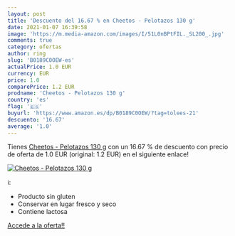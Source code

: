 ```yaml
---
layout: post
title: 'Descuento del 16.67 % en Cheetos - Pelotazos 130 g'
date: 2021-01-07 16:39:58
image: 'https://m.media-amazon.com/images/I/51L0nBPtFIL._SL200_.jpg'
comments: true
category: ofertas
author: ring
slug: 'B0189C0OEW-es'
actualPrice: 1.0 EUR
currency: EUR
price: 1.0
comparePrice: 1.2 EUR
prodname: 'Cheetos - Pelotazos 130 g'
country: 'es'
flag: '🇪🇸'
buyurl: 'https://www.amazon.es/dp/B0189C0OEW/?tag=tolees-21'
descuento: '16.67'
average: '1.0'
---
```


Tienes [Cheetos - Pelotazos 130 g](https://www.amazon.es/dp/B0189C0OEW/?tag=tolees-21) con un 16.67 % de descuento con precio de oferta de 1.0 EUR (original: 1.2 EUR) en el siguiente enlace!

[![Cheetos - Pelotazos 130 g](https://m.media-amazon.com/images/I/51L0nBPtFIL._SL200_.jpg)](https://www.amazon.es/dp/B0189C0OEW/?tag=tolees-21)

ℹ️:

- Producto sin gluten
- Conservar en lugar fresco y seco
- Contiene lactosa

[Accede a la oferta!!](https://www.amazon.es/dp/B0189C0OEW/?tag=tolees-21)
